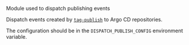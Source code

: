 Module used to dispatch publishing events

Dispatch events created by [`tag-publish`](https://github.com/camptocamp/tag-publish) to Argo CD repositories.

The configuration should be in the `DISPATCH_PUBLISH_CONFIG` environment variable.
